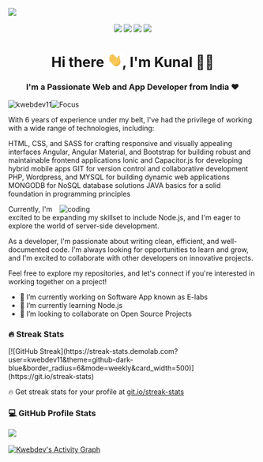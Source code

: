 ![](https://d2fl3xywvvllvq.cloudfront.net/wp-content/uploads/2020/12/dev_teams.jpg)

<p align="center">
 
 <img src="https://badges.pufler.dev/visits/kwebdev11/kwebdev11"/> 
 <img src="https://badges.pufler.dev/repos/kwebdev11"/>
 <img src="https://badges.pufler.dev/commits/monthly/kwebdev11" />  <!-- yearly, monthly, weekly, daily or all-->
 <img src="https://badges.pufler.dev/repos/kwebdev11" />
 <!-- <img src="https://badges.pufler.dev/gists/kwebdev11/kwebdev11"/> 
 <img src="https://badges.pufler.dev/years/kwebdev11"/>
 <img src="https://badges.pufler.dev/updated/kwebdev11/kwebdev11"/>
 <img src="https://badges.pufler.dev/created/kwebdev11/kwebdev11"/> -->

</p>

<h1 align="center">Hi there <img src="https://raw.githubusercontent.com/ABSphreak/ABSphreak/master/gifs/Hi.gif" width="30px">, I'm Kunal 👨‍💻</h1>

<h3 align="center">I'm a Passionate Web and App Developer from India ❤</h3>
<!-- **kwebdev11/kwebdev11** is a ✨ _special_ ✨ repository because its `README.md` (this file) appears on your GitHub profile.
Here are some ideas to get you started: -->

<img align="left" src="https://komarev.com/ghpvc/?username=kwebdev11&label=Profile%20views&color=0e75b6&style=flat" alt="kwebdev11" />

![Focus](https://img.shields.io/badge/focus-FullStack-brightgreen)
<!--![living](https://img.shields.io/badge/living-India) -->

<p>With 6 years of experience under my belt, I've had the privilege of working with a wide range of technologies, including:</p>

<p>HTML, CSS, and SASS for crafting responsive and visually appealing interfaces Angular, Angular Material, and Bootstrap for building robust and maintainable frontend applications Ionic and Capacitor.js for developing hybrid mobile apps GIT for version control and collaborative development PHP, Wordpress, and MYSQL for building dynamic web applications MONGODB for NoSQL database solutions JAVA basics for a solid foundation in programming principles</p>

<img align="right" alt="coding" width="400" src="https://i.pinimg.com/originals/f1/e7/34/f1e734f9cade86fe737a9aa404ad5677.gif" />

<p>Currently, I'm excited to be expanding my skillset to include Node.js, and I'm eager to explore the world of server-side development.</p>

<p>As a developer, I'm passionate about writing clean, efficient, and well-documented code. I'm always looking for opportunities to learn and grow, and I'm excited to collaborate with other developers on innovative projects.</p>

<p>Feel free to explore my repositories, and let's connect if you're interested in working together on a project!</p>

- 🔭 I’m currently working on Software App known as E-labs
- 🌱 I’m currently learning Node.js
- 👯 I’m looking to collaborate on Open Source Projects
<!--- 🤔 I’m looking for help with ...
- 💬 Ask me about ...
- 📫 How to reach me: ...
- 😄 Pronouns: ...
- ⚡ Fun fact: ... -->

<h3>🔥 Streak Stats</h3>
[![GitHub Streak](https://streak-stats.demolab.com?user=kwebdev11&theme=github-dark-blue&border_radius=6&mode=weekly&card_width=500)](https://git.io/streak-stats)

<p>🔥 Get streak stats for your profile at <a href="https://git.io/streak-stats">git.io/streak-stats</a></p>
<!-- <img align="center" src="https://github-readme-stats.vercel.app/api/top-langs?username=kwebdev11&show_icons=true&locale=en&layout=compact" alt="kwebdev11" /> -->

<h3>💻 GitHub Profile Stats</h3>

<!-- <a href="https://github.com/anuraghazra/github-readme-stats"><img alt="Kwebdev11's Github Stats" src="https://github-readme-stats.vercel.app/api/?username=kwebdev11&show_icons=true&include_all_commits=true&count_private=true&theme=react&hide_border=true&bg_color=1F222E&title_color=F85D7F&icon_color=F8D866" height="192px"/></a> -->

<!--<a href="https://github.com/anuraghazra/github-readme-stats"><img alt="Kwebdev11's Top Languages" src="https://github-readme-stats.vercel.app/api/top-langs/?username=kwebdev11&langs_count=8&layout=compact&theme=react&hide_border=true&bg_color=1F222E&title_color=F85D7F&icon_color=F8D866&hide=Jupyter%20Notebook,Roff" height="192px"/></a>
<img src = "https://github-readme-stats.vercel.app/api/top-langs/?username=kwebdev11&hide=html,css,java,shaderlab,kotlin,hlsl&theme=radical"> -->

<p align="left">
  <a href="https://github.com/anuraghazra/github-readme-stats"><img  src="https://github-readme-stats.vercel.app/api?username=kwebdev11&show_icons=true&theme=radical&line_height=27"></a>  
</p>

<!-- https://github.com/ashutosh00710/github-readme-activity-graph -->

  <a href="https://github.com/ashutosh00710/github-readme-activity-graph"><img alt="Kwebdev's Activity Graph" src="https://github-readme-activity-graph.vercel.app/graph/?username=kwebdev11&bg_color=1F222E&color=F8D866&line=F85D7F&point=FFFFFF&hide_border=true" /></a>


<!-- <details> 
  <summary><h2>🏷️ Holopin Badges</h2></summary>

  <p><a href="https://holopin.io/@kwebdev11"><img src="https://holopin.me/kwebdev11" alt="@kwebdev11&#39;s Holopin board"></a></p>
</details> -->
